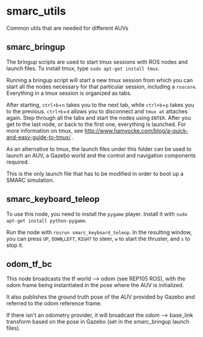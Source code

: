 # smarc_utils
Common utils that are needed for different AUVs

## smarc_bringup

The bringup scripts are used to start tmux sessions with ROS nodes and launch files.
To install tmux, type `sudo apt-get install tmux`.

Running a bringup script will start a new tmux session
from which you can start all the nodes necessary for that particular session, including a `roscore`.
Everything in a tmux session is organized as tabs.

After starting, `ctrl+b`+`n` takes you to the next tab, while `ctrl+b`+`p` takes
you to the previous. `ctrl+b`+`d` allows you to disconnect and `tmux at` attaches again.
Step through all the tabs and start the nodes using `ENTER`. After you get to the last
node, or back to the first one, everything is launched.
For more information on tmux, see http://www.hamvocke.com/blog/a-quick-and-easy-guide-to-tmux/ .

As an alternative to tmux, the launch files under this folder can be used to launch an AUV, a Gazebo world and the control and navigation components required.

This is the only launch file that has to be modified in order to boot up a SMARC simulation.

## smarc_keyboard_teleop

To use this node, you need to install the `pygame` player.
Install it with `sudo apt-get install python-pygame`.

Run the node with `rosrun smarc_keyboard_teleop`.
In the resulting window, you can press `UP`, `DOWN`,`LEFT`, `RIGHT` to steer,
`w` to start the thruster, and `s` to stop it.

## odom_tf_bc

This node broadcasts the tf world --> odom (see REP105 ROS), with the odom frame being instantiated in the pose where the AUV is initialized.

It also publishes the ground truth pose of the AUV provided by Gazebo and referred to the odom reference frame.

If there isn't an odometry provider, it will broadcast the odom --> base_link transform based on the pose in Gazebo (set in the smarc_bringup launch files).

